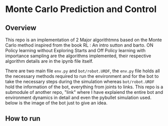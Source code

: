 # Monte Carlo Prediction and Control 

## Overview
This repo is an implementation of 2 Major algorithtmns based on the Monte Carlo method inspired from the book RL : An intro sutton and barto. ON Policy learning without Exploring Starts and Off Policy learning with importance sampling are the algorithms implemented, their respective algorithm details are in the ipynb file itself. 


There are two main file `env.py` and `bot/robot.URDF`, the `env.py` file holds all the necessary methods required to run the environment and for the bot to take the necessary steps during the simulation whereas `bot/robot.URDF` hold the information of the bot, everything from joints to links. This repo is a submodule of another repo, "link" where I have explaiend the entire bot and environment dynamics in detail and even the pybullet simulation used. below is the image of the bot just to give an idea.



## How to run
